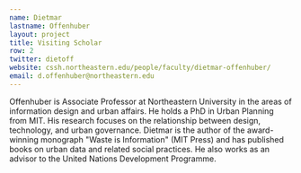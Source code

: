 ```yaml
---
name: Dietmar
lastname: Offenhuber
layout: project
title: Visiting Scholar
row: 2
twitter: dietoff 
website: cssh.northeastern.edu/people/faculty/dietmar-offenhuber/
email: d.offenhuber@northeastern.edu
---
```


Offenhuber is Associate Professor at Northeastern University in the areas of information design and urban affairs. He holds a PhD in Urban Planning from MIT. His research focuses on the relationship between design, technology, and urban governance. Dietmar is the author of the award-winning monograph "Waste is Information" (MIT Press) and has published books on urban data and related social practices. He also works as an advisor to the United Nations Development Programme.